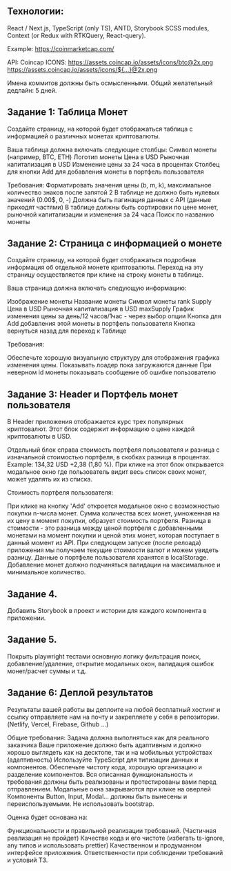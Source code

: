 ## Технологии:

React / Next.js, TypeScript (only TS), ANTD, Storybook SCSS modules, Context (or Redux with RTKQuery, React-query).

Example: https://coinmarketcap.com/

API: Coincap
ICONS:
https://assets.coincap.io/assets/icons/btc@2x.png
https://assets.coincap.io/assets/icons/${...}@2x.png

Имена коммитов должны быть осмысленными.
Общий желательный дедлайн: 5 дней.

## Задание 1: Таблица Монет

Создайте страницу, на которой будет отображаться таблица с информацией о различных монетах криптовалюты.

Ваша таблица должна включать следующие столбцы:
Символ монеты (например, BTC, ETH)
Логотип монеты
Цена в USD
Рыночная капитализация в USD
Изменение цены за 24 часа в процентах
Столбец для кнопки Add для добавления монеты в портфель пользователя

Требования:
Форматировать значения цены (b, m, k), максимальное количество знаков после запятой 2
В таблице не должно быть нулевых значений (0.00$, 0, -)
Должна быть пагинация данных с API (данные приходят частями)
В таблице должны быть сортировки по цене монет, рыночной капитализации и изменения за 24 часа
Поиск по названию монеты

## Задание 2: Страница с информацией о монете

Создайте страницу, на которой будет отображаться подробная информация об отдельной монете криптовалюты. Переход на эту страницу осуществляется при клике на строку монеты в таблице.

Ваша страница должна включать следующую информацию:

Изображение монеты
Название монеты
Символ монеты
rank
Supply
Цена в USD
Рыночная капитализация в USD
maxSupply
График изменения цены за день/12 часов/1час - через выбор опции
Кнопка для Add добавления этой монеты в портфель пользователя
Кнопка вернуться назад для переход к Таблице

Требования:

Обеспечьте хорошую визуальную структуру для отображения графика изменения цены.
Показывать лоадер пока загружаются данные
При неверном id монеты показывать сообщение об ошибке пользователю

## Задание 3: Header и Портфель монет пользователя

В Header приложения отображается курс трех популярных криптовалют. Этот блок содержит информацию о цене каждой криптовалюты в USD.

Отдельный блок справа стоимость портфеля пользователя и разница с изначальной стоимостью портфеля, в скобках разница в процентах.
Example: 134,32 USD +2,38 (1,80 %).
При клике на этот блок открывается модальное окно где пользователь видит весь список своих монет, может удалять их из списка.

Стоимость портфеля пользователя:

При клике на кнопку 'Add' откроется модальное окно с возможностью покупки n-числа монет.
Сумма количества всех монет, умноженная на их цену в момент покупки, образует стоимость портфеля.
Разница в стоимости - это разница между ценой портфеля с добавленными монетами на момент покупки и ценой этих монет, которая поступает в данный момент из API. При следующем запуске (после релоада) приложения мы получаем текущие стоимости валют и можем увидеть разницу.
Данные о портфеле пользователя хранятся в localStorage.
Добавление монет должно подчиняться валидации на максимальное и минимальное количество.

## Задание 4.

Добавить Storybook в проект и истории для каждого компонента в приложении.

## Задание 5.

Покрыть playwright тестами основную логику фильтрация поиск, добавление/удаление, открытие модальных окон, валидация ошибок монет/расчет суммы и т.д.

## Задание 6: Деплой результатов

Результаты вашей работы вы деплоите на любой бесплатный хостинг и ссылку отправляете нам на почту и закрепляете у себя в репозитории.
(Netlify, Vercel, Firebase, Github …)

Общие требования:
Задача должна выполняться как для реального заказчика
Ваше приложение должно быть адаптивным и должно хорошо выглядеть как на десктопе, так и на мобильных устройствах (адаптивность)
Используйте TypeScript для типизации данных и компонентов.
Обеспечьте чистоту кода, хорошую организацию и разделение компонентов.
Вся описанная функциональность и требования должны быть реализованы и протестированы вами перед отправлением.
Модальные окна закрываются при клике на оверлей
Компоненты Button, Input, Modal… должны быть вынесены и переиспользуемыми.
Не использовать bootstrap.

Оценка будет основана на:

Функциональности и правильной реализации требований. (Частичная реализация не пройдет)
Качестве кода и его чистоте (избегать ts-ignore, any типов и использовать prettier)
Качественном и продуманном интерфейсе приложения.
Ответственности при соблюдении требований и условий ТЗ.
